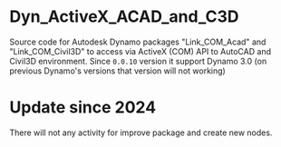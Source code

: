 # Dyn_ActiveX_ACAD_and_C3D
Source code for Autodesk Dynamo packages "Link_COM_Acad" and "Link_COM_Civil3D" to access via ActiveX (COM) API to AutoCAD and Civil3D environment.
Since `0.0.10` version it support Dynamo 3.0 (on previous Dynamo's versions that version will not working)

# Update since 2024
There will not any activity for improve package and create new nodes.
